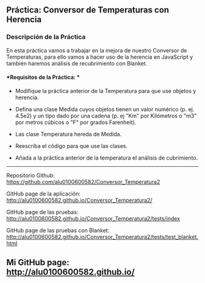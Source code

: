 ## Práctica: Conversor de Temperaturas con Herencia

### Descripción de la Práctica

En esta práctica vamos a trabajar en la mejora de nuestro Conversor de Temperaturas, para ello vamos a hacer uso de la herencia en JavaScript y también haremos análisis de recubrimiento con Blanket.

#### *Requisitos de la Práctica: *


  -  Modifique la práctica anterior de la Temperatura para que use objetos y herencia.

  -  Defina una clase Medida cuyos objetos tienen un valor numérico (p. ej. 4.5e2) y un tipo dado por una cadena (p. ej   "Km" por Kilómetros o "m3" por metros cúbicos o "F" por grados Farenheit).

  -  Las clase Temperatura hereda de Medida.

  -  Reescriba el código para que use las clases.

  -  Añada a la práctica anterior de la temperatura el análisis de cubrimiento.


---
Repositorio Github: https://github.com/alu0100600582/Conversor_Temperatura2

GitHub page de la aplicación: http://alu0100600582.github.io/Conversor_Temperatura2/

GitHub page de las pruebas: http://alu0100600582.github.io/Conversor_Temperatura2/tests/index

GitHub page de las pruebas con Blanket: http://alu0100600582.github.io/Conversor_Temperatura2/tests/test_blanket.html

Mi GitHub page: http://alu0100600582.github.io/
---
